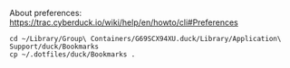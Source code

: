 About preferences: https://trac.cyberduck.io/wiki/help/en/howto/cli#Preferences

```
cd ~/Library/Group\ Containers/G69SCX94XU.duck/Library/Application\ Support/duck/Bookmarks 
cp ~/.dotfiles/duck/Bookmarks .
```

